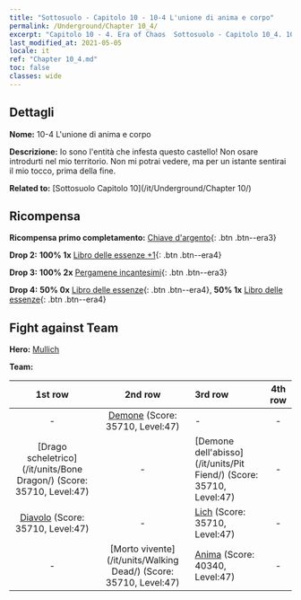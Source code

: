 ```yaml
---
title: "Sottosuolo - Capitolo 10 - 10-4 L'unione di anima e corpo"
permalink: /Underground/Chapter 10_4/
excerpt: "Capitolo 10 - 4. Era of Chaos  Sottosuolo - Capitolo 10_4. 10-4 L'unione di anima e corpo"
last_modified_at: 2021-05-05
locale: it
ref: "Chapter 10_4.md"
toc: false
classes: wide
---
```


## Dettagli

 **Nome:** 10-4 L'unione di anima e corpo

 **Descrizione:** Io sono l'entità che infesta questo castello! Non osare introdurti nel mio territorio. Non mi potrai vedere, ma per un istante sentirai il mio tocco, prima della fine.

 **Related to:** [Sottosuolo Capitolo 10](/it/Underground/Chapter 10/)

## Ricompensa

 **Ricompensa primo completamento:** [Chiave d'argento](/ItemsIT/con_693/){: .btn .btn--era3}

 **Drop 2:** **100% 1x** [Libro delle essenze +1](/ItemsIT/mat_46/){: .btn .btn--era4}

 **Drop 3:** **100% 2x** [Pergamene incantesimi](/ItemsIT/con_694/){: .btn .btn--era3}

 **Drop 4:** **50% 0x** [Libro delle essenze](/ItemsIT/mat_39/){: .btn .btn--era4}, **50% 1x** [Libro delle essenze](/ItemsIT/mat_39/){: .btn .btn--era4}


## Fight against Team
 **Hero:** [Mullich](/it/heroes/Mullich/)

 **Team:**


  | 1st row | 2nd row | 3rd row | 4th row |
  |:----:|:----:|:----|:----:|
  | - | [Demone](/it/units/Demon/) (Score: 35710, Level:47)  | - | - |
  | [Drago scheletrico](/it/units/Bone Dragon/) (Score: 35710, Level:47)  | - | [Demone dell'abisso](/it/units/Pit Fiend/) (Score: 35710, Level:47)  | - |
  | [Diavolo](/it/units/Devil/) (Score: 35710, Level:47)  | - | [Lich](/it/units/Lich/) (Score: 35710, Level:47)  | - |
  | - | [Morto vivente](/it/units/Walking Dead/) (Score: 35710, Level:47)  | [Anima](/it/units/Wight/) (Score: 40340, Level:47)  | - |


